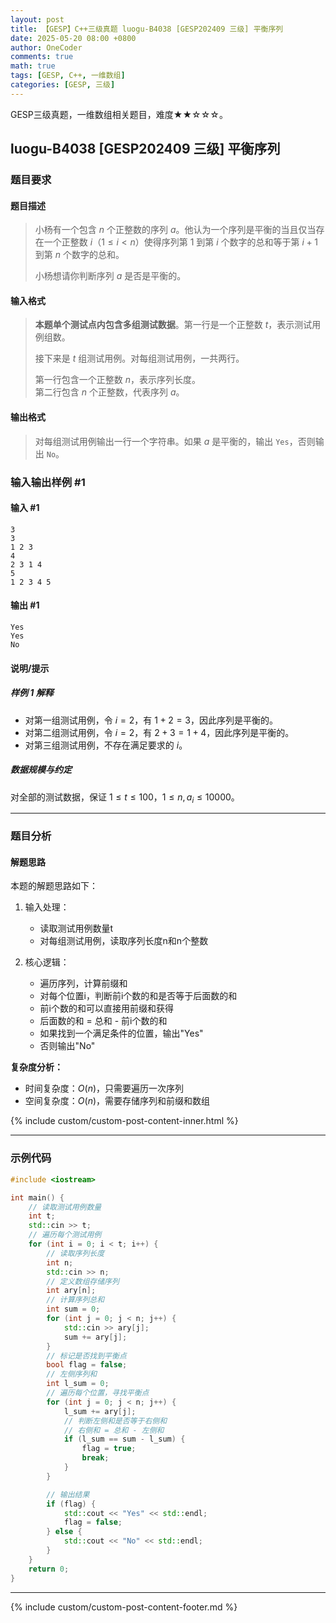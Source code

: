 ```yaml
---
layout: post
title: 【GESP】C++三级真题 luogu-B4038 [GESP202409 三级] 平衡序列
date: 2025-05-20 08:00 +0800
author: OneCoder
comments: true
math: true
tags: [GESP, C++, 一维数组]
categories: [GESP, 三级]
---
```

GESP三级真题，一维数组相关题目，难度★★☆☆☆。

<!--more-->

## luogu-B4038 [GESP202409 三级] 平衡序列

### 题目要求

#### 题目描述

>小杨有一个包含 $n$ 个正整数的序列 $a$。他认为一个序列是平衡的当且仅当存在一个正整数 $i$（$1 \leq i < n$）使得序列第 $1$ 到第 $i$ 个数字的总和等于第 $i + 1$ 到第 $n$ 个数字的总和。
>
>小杨想请你判断序列 $a$ 是否是平衡的。

#### 输入格式

>**本题单个测试点内包含多组测试数据**。第一行是一个正整数 $t$，表示测试用例组数。
>
>接下来是 $t$ 组测试用例。对每组测试用例，一共两行。
>
>第一行包含一个正整数 $n$，表示序列长度。  
>第二行包含 $n$ 个正整数，代表序列 $a$。

#### 输出格式

>对每组测试用例输出一行一个字符串。如果 $a$ 是平衡的，输出 $\texttt{Yes}$，否则输出 $\texttt{No}$。

### 输入输出样例 #1

#### 输入 #1

```console
3
3
1 2 3
4
2 3 1 4
5
1 2 3 4 5
```

#### 输出 #1

```console
Yes
Yes
No
```

#### 说明/提示

##### 样例 1 解释

- 对第一组测试用例，令 $i = 2$，有 $1 + 2 = 3$，因此序列是平衡的。
- 对第二组测试用例，令 $i = 2$，有 $2 + 3 = 1 + 4$，因此序列是平衡的。
- 对第三组测试用例，不存在满足要求的 $i$。

##### 数据规模与约定

对全部的测试数据，保证 $1 \leq t \leq 100$，$1 \leq n, a_i \leq 10000$。

---

### 题目分析

#### 解题思路

本题的解题思路如下：

1. 输入处理：
   - 读取测试用例数量t
   - 对每组测试用例，读取序列长度n和n个整数

2. 核心逻辑：
   - 遍历序列，计算前缀和
   - 对每个位置i，判断前i个数的和是否等于后面数的和
   - 前i个数的和可以直接用前缀和获得
   - 后面数的和 = 总和 - 前i个数的和
   - 如果找到一个满足条件的位置，输出"Yes"
   - 否则输出"No"

**复杂度分析：**

- 时间复杂度：$O(n)$，只需要遍历一次序列
- 空间复杂度：$O(n)$，需要存储序列和前缀和数组

{% include custom/custom-post-content-inner.html %}

---

### 示例代码

```cpp
#include <iostream>

int main() {
    // 读取测试用例数量
    int t;
    std::cin >> t;
    // 遍历每个测试用例
    for (int i = 0; i < t; i++) {
        // 读取序列长度
        int n;
        std::cin >> n;
        // 定义数组存储序列
        int ary[n];
        // 计算序列总和
        int sum = 0;
        for (int j = 0; j < n; j++) {
            std::cin >> ary[j];
            sum += ary[j];
        }
        // 标记是否找到平衡点
        bool flag = false;
        // 左侧序列和
        int l_sum = 0;
        // 遍历每个位置，寻找平衡点
        for (int j = 0; j < n; j++) {
            l_sum += ary[j];
            // 判断左侧和是否等于右侧和
            // 右侧和 = 总和 - 左侧和
            if (l_sum == sum - l_sum) {
                flag = true;
                break;
            }
        }

        // 输出结果
        if (flag) {
            std::cout << "Yes" << std::endl;
            flag = false;
        } else {
            std::cout << "No" << std::endl;
        }
    }
    return 0;
}
```

---

{% include custom/custom-post-content-footer.md %}
